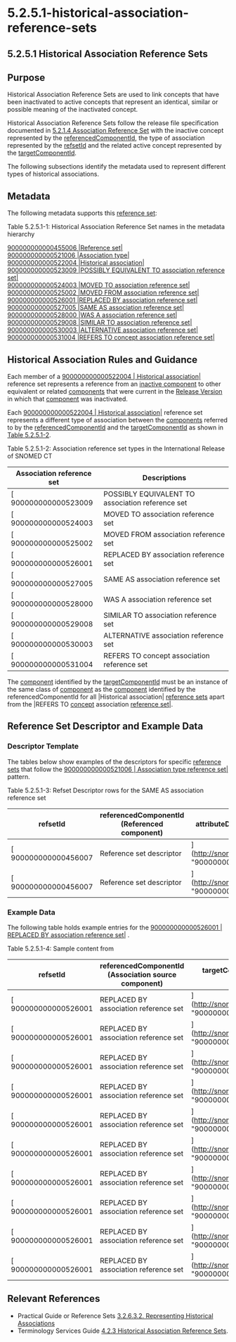 # 5.2.5.1-historical-association-reference-sets

## 5.2.5.1 Historical Association Reference Sets

## Purpose

Historical Association Reference Sets are used to link concepts that have been inactivated to active concepts that represent an identical, similar or possible meaning of the inactivated concept.

Historical Association Reference Sets follow the release file specification documented in [5.2.1.4 Association Reference Set](../../../5%20reference-set-release-files-specification/5.2%20reference-set-types/5.2.5%20section/5.2.1.4-Association-Reference-Set_28739378.html) with the inactive concept represented by the [referencedComponentId](https://confluence.ihtsdotools.org/display/DOCRELFMT/referencedComponentId+\(field\)), the type of association represented by the [refsetId](https://confluence.ihtsdotools.org/display/DOCRELFMT/refsetId+\(field\)) and the related active concept represented by the [targetComponentId](https://confluence.ihtsdotools.org/display/DOCRELFMT/targetComponentId+\(field\)).

The following subsections identify the metadata used to represent different types of historical associations.

## Metadata

The following metadata supports this [reference set](https://confluence.ihtsdotools.org/display/DOCGLOSS/reference+set):

Table 5.2.5.1-1: Historical Association Reference Set names in the metadata hierarchy

[900000000000455006 |Reference set|](http://snomed.info/id/900000000000455006)\
[900000000000521006 |Association type|](http://snomed.info/id/900000000000521006)\
[900000000000522004 |Historical association|](http://snomed.info/id/900000000000522004)\
[900000000000523009 |POSSIBLY EQUIVALENT TO association reference set|](http://snomed.info/id/900000000000523009)\
[900000000000524003 |MOVED TO association reference set|](http://snomed.info/id/900000000000524003)\
[900000000000525002 |MOVED FROM association reference set|](http://snomed.info/id/900000000000525002)\
[900000000000526001 |REPLACED BY association reference set|](http://snomed.info/id/900000000000526001)\
[900000000000527005 |SAME AS association reference set|](http://snomed.info/id/900000000000527005)\
[900000000000528000 |WAS A association reference set|](http://snomed.info/id/900000000000528000)\
[900000000000529008 |SIMILAR TO association reference set|](http://snomed.info/id/900000000000529008)\
[900000000000530003 |ALTERNATIVE association reference set|](http://snomed.info/id/900000000000530003)\
[900000000000531004 |REFERS TO concept association reference set|](http://snomed.info/id/900000000000531004)

## Historical Association Rules and Guidance

Each member of a [900000000000522004 | Historical association|](http://snomed.info/id/900000000000522004) reference set represents a reference from an [inactive component](https://confluence.ihtsdotools.org/display/DOCGLOSS/inactive+component) to other equivalent or related [components](https://confluence.ihtsdotools.org/display/DOCGLOSS/component) that were current in the [Release Version](https://confluence.ihtsdotools.org/display/DOCGLOSS/Release+Version) in which that [component](https://confluence.ihtsdotools.org/display/DOCGLOSS/component) was inactivated.

Each [900000000000522004 | Historical association|](http://snomed.info/id/900000000000522004) reference set represents a different type of association between the [components](https://confluence.ihtsdotools.org/display/DOCGLOSS/component) referred to by the [referencedComponentId](https://confluence.ihtsdotools.org/display/DOCRELFMT/referencedComponentId+\(field\)) and the [targetComponentId](https://confluence.ihtsdotools.org/display/DOCRELFMT/targetComponentId+\(field\)) as shown in [Table 5.2.5.1-2](https://confluence.ihtsdotools.org/display/DOCRELFMT/5.2.5.1+Historical+Association+Reference+Sets#Table-assoc-types).

Table 5.2.5.1-2: Association reference set types in the International Release of SNOMED CT

| Association reference set | Descriptions                                     |
| ------------------------- | ------------------------------------------------ |
| \[ 900000000000523009     | POSSIBLY EQUIVALENT TO association reference set |
| \[ 900000000000524003     | MOVED TO association reference set               |
| \[ 900000000000525002     | MOVED FROM association reference set             |
| \[ 900000000000526001     | REPLACED BY association reference set            |
| \[ 900000000000527005     | SAME AS association reference set                |
| \[ 900000000000528000     | WAS A association reference set                  |
| \[ 900000000000529008     | SIMILAR TO association reference set             |
| \[ 900000000000530003     | ALTERNATIVE association reference set            |
| \[ 900000000000531004     | REFERS TO concept association reference set      |

The [component](https://confluence.ihtsdotools.org/display/DOCGLOSS/component) identified by the [targetComponentId](https://confluence.ihtsdotools.org/display/DOCRELFMT/targetComponentId+\(field\)) must be an instance of the same class of [component](https://confluence.ihtsdotools.org/display/DOCGLOSS/component) as the [component](https://confluence.ihtsdotools.org/display/DOCGLOSS/component) identified by the referencedComponentId for all |Historical association| [reference sets](https://confluence.ihtsdotools.org/display/DOCGLOSS/reference+set) apart from the |REFERS TO [concept](https://confluence.ihtsdotools.org/display/DOCGLOSS/concept) association [reference set](https://confluence.ihtsdotools.org/display/DOCGLOSS/reference+set)|.

## Reference Set Descriptor and Example Data

### Descriptor Template

The tables below show examples of the descriptors for specific [reference sets](https://confluence.ihtsdotools.org/display/DOCGLOSS/reference+set) that follow the [900000000000521006 | Association type reference set|](http://snomed.info/id/900000000000521006) pattern.

Table 5.2.5.1-3: Refset Descriptor rows for the SAME AS association reference set

| **refsetId**          | **referencedComponentId (Referenced component)** | **attributeDescription (Attribute description)**                | **attributeType (Attribute type)** | **attributeOrder (Attribute order)** |
| --------------------- | ------------------------------------------------ | --------------------------------------------------------------- | ---------------------------------- | ------------------------------------ |
| \[ 900000000000456007 | Reference set descriptor                         | ]\(http://snomed.info/id/900000000000456007 "900000000000456007 | Reference set descriptor           | ")                                   |
| \[ 900000000000456007 | Reference set descriptor                         | ]\(http://snomed.info/id/900000000000456007 "900000000000456007 | Reference set descriptor           | ")                                   |

### Example Data

The following table holds example entries for the [900000000000526001 | REPLACED BY association reference set|](http://snomed.info/id/900000000000526001) .

Table 5.2.5.1-4: Sample content from

| **refsetId**          | **referencedComponentId (Association source component)** | **targetComponentId (Association target component)**            |
| --------------------- | -------------------------------------------------------- | --------------------------------------------------------------- |
| \[ 900000000000526001 | REPLACED BY association reference set                    | ]\(http://snomed.info/id/900000000000526001 "900000000000526001 |
| \[ 900000000000526001 | REPLACED BY association reference set                    | ]\(http://snomed.info/id/900000000000526001 "900000000000526001 |
| \[ 900000000000526001 | REPLACED BY association reference set                    | ]\(http://snomed.info/id/900000000000526001 "900000000000526001 |
| \[ 900000000000526001 | REPLACED BY association reference set                    | ]\(http://snomed.info/id/900000000000526001 "900000000000526001 |
| \[ 900000000000526001 | REPLACED BY association reference set                    | ]\(http://snomed.info/id/900000000000526001 "900000000000526001 |
| \[ 900000000000526001 | REPLACED BY association reference set                    | ]\(http://snomed.info/id/900000000000526001 "900000000000526001 |
| \[ 900000000000526001 | REPLACED BY association reference set                    | ]\(http://snomed.info/id/900000000000526001 "900000000000526001 |
| \[ 900000000000526001 | REPLACED BY association reference set                    | ]\(http://snomed.info/id/900000000000526001 "900000000000526001 |
| \[ 900000000000526001 | REPLACED BY association reference set                    | ]\(http://snomed.info/id/900000000000526001 "900000000000526001 |
| \[ 900000000000526001 | REPLACED BY association reference set                    | ]\(http://snomed.info/id/900000000000526001 "900000000000526001 |

## Relevant References

* Practical Guide or Reference Sets [3.2.6.3.2. Representing Historical Associations](https://confluence.ihtsdotools.org/display/WIPRFSPG/3.2.6.3.2.+Representing+Historical+Associations)
* Terminology Services Guide [4.2.3 Historical Association Reference Sets](../../../pages/createpage.action).
